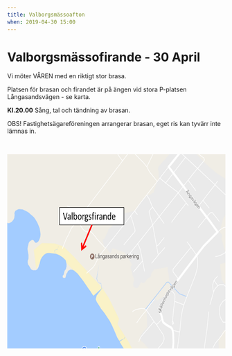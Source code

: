 ```yaml
---
title: Valborgsmässoafton
when: 2019-04-30 15:00 
---
```

<h1>Valborgsmässofirande - 30 April</h1>
Vi möter VÅREN med en riktigt stor brasa.

Platsen för brasan och firandet är på ängen vid stora P-platsen Långasandsvägen - se karta.

<strong>Kl.20.00</strong> Sång, tal och tändning av brasan.

OBS! Fastighetsägareföreningen arrangerar brasan, eget ris kan tyvärr inte lämnas in.

&nbsp;

<img width="657" height="449" class="wp-image-538 alignleft" src="/assets/images/Valborg-2017.png" />

&nbsp;